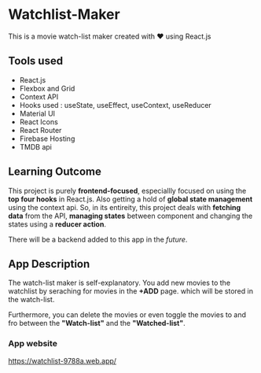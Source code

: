 # Watchlist-Maker
This is a movie watch-list maker created with ❤ using React.js

## Tools used

- React.js
- Flexbox and Grid
- Context API
- Hooks used : useState, useEffect, useContext, useReducer
- Material UI
- React Icons
- React Router
- Firebase Hosting
- TMDB api

## Learning Outcome

This project is purely **frontend-focused**, especiallly focused on using the **top four hooks** in React.js. Also getting a hold of **global state management** using the context api. So, in its entireity, this project deals with **fetching data** from the API, **managing states** between component and changing the states using a **reducer action**.

There will be a backend added to this app in the *future*.

## App Description

The watch-list maker is self-explanatory. You add new movies to the watchlist by seraching for movies in the **+ADD** page. which will be stored in the watch-list. 

Furthermore, you can delete the movies or even toggle the movies to and fro between the **"Watch-list"** and the **"Watched-list"**. 

### App website

https://watchlist-9788a.web.app/
